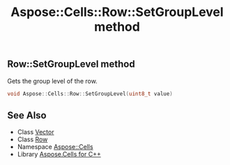 ﻿---
title: Aspose::Cells::Row::SetGroupLevel method
linktitle: SetGroupLevel
second_title: Aspose.Cells for C++ API Reference
description: 'Aspose::Cells::Row::SetGroupLevel method. Gets the group level of the row in C++.'
type: docs
weight: 1900
url: /cpp/aspose.cells/row/setgrouplevel/
---
## Row::SetGroupLevel method


Gets the group level of the row.

```cpp
void Aspose::Cells::Row::SetGroupLevel(uint8_t value)
```

## See Also

* Class [Vector](../../vector/)
* Class [Row](../)
* Namespace [Aspose::Cells](../../)
* Library [Aspose.Cells for C++](../../../)
